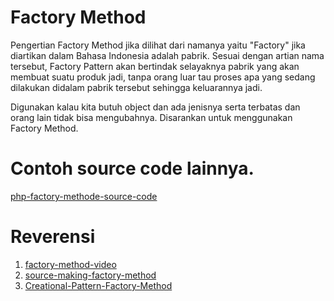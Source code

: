 # Factory Method
Pengertian Factory Method jika dilihat dari namanya yaitu "Factory" jika diartikan dalam Bahasa Indonesia adalah pabrik. Sesuai dengan artian nama tersebut, Factory Pattern akan bertindak selayaknya pabrik yang akan membuat suatu produk jadi, tanpa orang luar tau proses apa yang sedang dilakukan didalam pabrik tersebut sehingga keluarannya jadi.

Digunakan kalau kita butuh object dan ada jenisnya serta terbatas dan orang lain tidak bisa mengubahnya. Disarankan untuk menggunakan Factory Method.
# Contoh source code lainnya.
[php-factory-methode-source-code](https://sourcemaking.com/design_patterns/factory_method/php/1)
# Reverensi
1. [factory-method-video](https://www.youtube.com/watch?v=4hdLY7WkAXY&list=PL-CtdCApEFH_yiziXrQeogYOJzCmD8XLM&index=4) 
2. [source-making-factory-method](https://sourcemaking.com/design_patterns/factory_method)
3. [Creational-Pattern-Factory-Method](http://maulidangames.com/artikel/Creational-Pattern-Factory-Method/67.html)